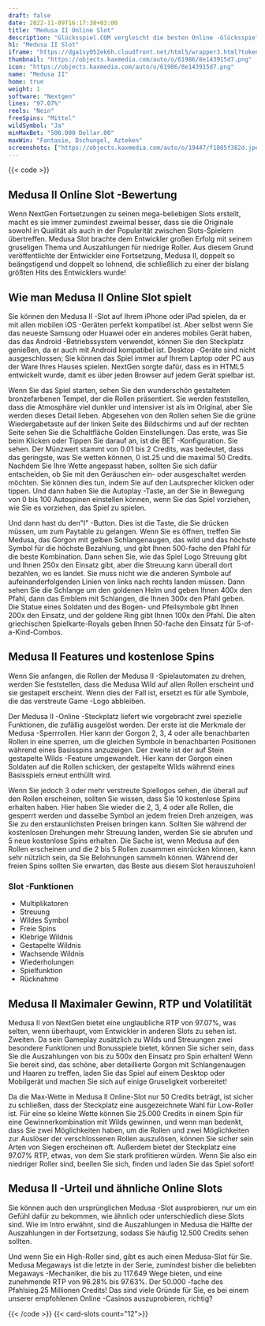 ```yaml
---
draft: false
date: 2022-11-09T16:17:38+03:00
title: "Medusa II Online Slot"
description: "Glücksspiel.COM vergleicht die besten Online -Glücksspiel -Sites und -spiele der Kanada.  Unabhängige Produktbewertungen und exklusive Anmeldeangebote. Jetzt spielen!"
h1: "Medusa II Slot"
iframe: "https://dga1sy052ek6h.cloudfront.net/html5/wrapper3.html?token=Free%3Ajgi13tnctrouof1n7ks83no9bc%40241&language=en_us&currency=EUR&type=nextgen&gamename=medusa2hq&secure=true&mode=demo&lobbyurl=http%3A%2F%2Fdemo.nyxinteractive.com%3Fsession%3D&depositurl=&nyxroot=nogs-gdm-stage.nyxmalta.com/nextgen/&"
thumbnail: "https://objects.kaxmedia.com/auto/o/61986/8e143915d7.png"
icon: "https://objects.kaxmedia.com/auto/o/61986/8e143915d7.png"
name: "Medusa II"
home: true
weight: 1
software: "Nextgen"
lines: "97.07%"
reels: "Nein"
freeSpins: "Mittel"
wildSymbol: "Ja"
minMaxBet: "500.000 Dollar.00"
maxWin: "Fantasie, Dschungel, Azteken"
screenshots: ["https://objects.kaxmedia.com/auto/o/19447/f1805f382d.jpeg"]
---
```


{{< code >}}<h2>Medusa II Online Slot -Bewertung</h2><p>Wenn NextGen Fortsetzungen zu seinen mega-beliebigen Slots erstellt, macht es sie immer zumindest zweimal besser, dass sie die Originale sowohl in Qualität als auch in der Popularität zwischen Slots-Spielern übertreffen. Medusa Slot brachte dem Entwickler großen Erfolg mit seinem gruseligen Thema und Auszahlungen für niedrige Roller. Aus diesem Grund veröffentlichte der Entwickler eine Fortsetzung, Medusa II, doppelt so beängstigend und doppelt so lohnend, die schließlich zu einer der bislang größten Hits des Entwicklers wurde!</p><h2>Wie man Medusa II Online Slot spielt</h2><p>Sie können den Medusa II -Slot auf Ihrem iPhone oder iPad spielen, da er mit allen mobilen iOS -Geräten perfekt kompatibel ist. Aber selbst wenn Sie das neueste Samsung oder Huawei oder ein anderes mobiles Gerät haben, das das Android -Betriebssystem verwendet, können Sie den Steckplatz genießen, da er auch mit Android kompatibel ist. Desktop -Geräte sind nicht ausgeschlossen; Sie können das Spiel immer auf Ihrem Laptop oder PC aus der Ware Ihres Hauses spielen. NextGen sorgte dafür, dass es in HTML5 entwickelt wurde, damit es über jeden Browser auf jedem Gerät spielbar ist.</p><p>Wenn Sie das Spiel starten, sehen Sie den wunderschön gestalteten bronzefarbenen Tempel, der die Rollen präsentiert. Sie werden feststellen, dass die Atmosphäre viel dunkler und intensiver ist als im Original, aber Sie werden dieses Detail lieben. Abgesehen von den Rollen sehen Sie die grüne Wiedergabetaste auf der linken Seite des Bildschirms und auf der rechten Seite sehen Sie die Schaltfläche Golden Einstellungen. Das erste, was Sie beim Klicken oder Tippen Sie darauf an, ist die BET -Konfiguration. Sie sehen. Der Münzwert stammt von 0.01 bis 2 Credits, was bedeutet, dass das geringste, was Sie wetten können, 0 ist.25 und die maximal 50 Credits. Nachdem Sie Ihre Wette angepasst haben, sollten Sie sich dafür entscheiden, ob Sie mit den Geräuschen ein- oder ausgeschaltet werden möchten. Sie können dies tun, indem Sie auf den Lautsprecher klicken oder tippen. Und dann haben Sie die Autoplay -Taste, an der Sie in Bewegung von 0 bis 100 Autospinen einstellen können, wenn Sie das Spiel vorziehen, wie Sie es vorziehen, das Spiel zu spielen.</p><p>Und dann hast du den"I" -Button. Dies ist die Taste, die Sie drücken müssen, um zum Paytable zu gelangen. Wenn Sie es öffnen, treffen Sie Medusa, das Gorgon mit gelben Schlangenaugen, das wild und das höchste Symbol für die höchste Bezahlung, und gibt Ihnen 500-fache den Pfahl für die beste Kombination. Dann sehen Sie, wie das Spiel Logo Streuung gibt und Ihnen 250x den Einsatz gibt, aber die Streuung kann überall dort bezahlen, wo es landet. Sie muss nicht wie die anderen Symbole auf aufeinanderfolgenden Linien von links nach rechts landen müssen. Dann sehen Sie die Schlange um den goldenen Helm und geben Ihnen 400x den Pfahl, dann das Emblem mit Schlangen, die Ihnen 300x den Pfahl geben. Die Statue eines Soldaten und des Bogen- und Pfeilsymbole gibt Ihnen 200x den Einsatz, und der goldene Ring gibt Ihnen 100x den Pfahl. Die alten griechischen Spielkarte-Royals geben Ihnen 50-fache den Einsatz für 5-of-a-Kind-Combos.</p><h2>Medusa II Features und kostenlose Spins</h2><p>Wenn Sie anfangen, die Rollen der Medusa II -Spielautomaten zu drehen, werden Sie feststellen, dass die Medusa Wild auf allen Rollen erscheint und sie gestapelt erscheint. Wenn dies der Fall ist, ersetzt es für alle Symbole, die das verstreute Game -Logo abbleiben.</p><p>Der Medusa II -Online -Steckplatz liefert wie vorgebracht zwei spezielle Funktionen, die zufällig ausgelöst werden. Der erste ist die Merkmale der Medusa -Sperrrollen. Hier kann der Gorgon 2, 3, 4 oder alle benachbarten Rollen in eine sperren, um die gleichen Symbole in benachbarten Positionen während eines Basisspins anzuzeigen. Der zweite ist der auf Stein gestapelte Wilds -Feature umgewandelt. Hier kann der Gorgon einen Soldaten auf die Rollen schicken, der gestapelte Wilds während eines Basisspiels erneut enthüllt wird.</p><p>Wenn Sie jedoch 3 oder mehr verstreute Spiellogos sehen, die überall auf den Rollen erscheinen, sollten Sie wissen, dass Sie 10 kostenlose Spins erhalten haben. Hier haben Sie wieder die 2, 3, 4 oder alle Rollen, die gesperrt werden und dasselbe Symbol an jedem freien Dreh anzeigen, was Sie zu den erstaunlichsten Preisen bringen kann. Sollten Sie während der kostenlosen Drehungen mehr Streuung landen, werden Sie sie abrufen und 5 neue kostenlose Spins erhalten. Die Sache ist, wenn Medusa auf den Rollen erscheinen und die 2 bis 5 Rollen zusammen einrücken können, kann sehr nützlich sein, da Sie Belohnungen sammeln können. Während der freien Spins sollten Sie erwarten, das Beste aus diesem Slot herauszuholen!</p><h3>
Slot -Funktionen</h3><ul>
<li></span>
Multiplikatoren</li>
<li></span>
Streuung</li>
<li></span>
Wildes Symbol</li>
<li></span>
Freie Spins</li>
<li></span>
Klebrige Wildnis</li>
<li></span>
Gestapelte Wildnis</li>
<li></span>
Wachsende Wildnis</li>
<li></span>
Wiederholungen</li>
<li></span>
Spielfunktion</li>
<li></span>
Rücknahme</li></ul><h2>Medusa II Maximaler Gewinn, RTP und Volatilität</h2><p>Medusa II von NextGen bietet eine unglaubliche RTP von 97.07%, was selten, wenn überhaupt, vom Entwickler in anderen Slots zu sehen ist. Zweiten. Da sein Gameplay zusätzlich zu Wilds und Streuungen zwei besondere Funktionen und Bonusspiele bietet, können Sie sicher sein, dass Sie die Auszahlungen von bis zu 500x den Einsatz pro Spin erhalten! Wenn Sie bereit sind, das schöne, aber detaillierte Gorgon mit Schlangenaugen und Haaren zu treffen, laden Sie das Spiel auf einem Desktop oder Mobilgerät und machen Sie sich auf einige Gruseligkeit vorbereitet!</p><p>Da die Max-Wette in Medusa II Online-Slot nur 50 Credits beträgt, ist sicher zu schließen, dass der Steckplatz eine ausgezeichnete Wahl für Low-Roller ist. Für eine so kleine Wette können Sie 25.000 Credits in einem Spin für eine Gewinnerkombination mit Wilds gewinnen, und wenn man bedenkt, dass Sie zwei Möglichkeiten haben, um die Rollen und zwei Möglichkeiten zur Auslöser der verschlossenen Rollen auszulösen, können Sie sicher sein Arten von Siegen erscheinen oft. Außerdem bietet der Steckplatz eine 97.07% RTP, etwas, von dem Sie stark profitieren würden. Wenn Sie also ein niedriger Roller sind, beeilen Sie sich, finden und laden Sie das Spiel sofort!</p><h2>Medusa II -Urteil und ähnliche Online Slots</h2><p>Sie können auch den ursprünglichen Medusa -Slot ausprobieren, nur um ein Gefühl dafür zu bekommen, wie ähnlich oder unterschiedlich diese Slots sind. Wie im Intro erwähnt, sind die Auszahlungen in Medusa die Hälfte der Auszahlungen in der Fortsetzung, sodass Sie häufig 12.500 Credits sehen sollten.</p><p>Und wenn Sie ein High-Roller sind, gibt es auch einen Medusa-Slot für Sie. Medusa Megaways ist die letzte in der Serie, zumindest bisher die beliebten Megaways -Mechaniker, die bis zu 117.649 Wege bieten, und eine zunehmende RTP von 96.28% bis 97.63%. Der 50.000 -fache des Pfahlsieg.25 Millionen Credits! Das sind viele Gründe für Sie, es bei einem unserer empfohlenen Online -Casinos auszuprobieren, richtig?</p>{{< /code >}}
{{< card-slots count="12">}}